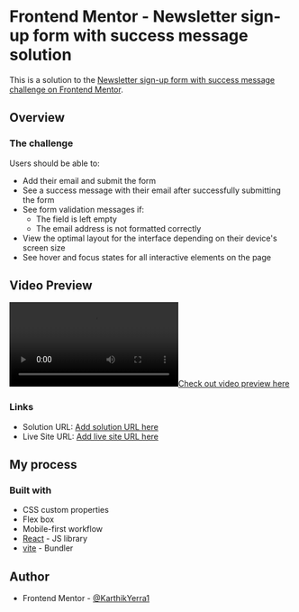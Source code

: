 # Frontend Mentor - Newsletter sign-up form with success message solution

This is a solution to the [Newsletter sign-up form with success message challenge on Frontend Mentor](https://www.frontendmentor.io/challenges/newsletter-signup-form-with-success-message-3FC1AZbNrv).

## Overview

### The challenge

Users should be able to:

- Add their email and submit the form
- See a success message with their email after successfully submitting the form
- See form validation messages if:
  - The field is left empty
  - The email address is not formatted correctly
- View the optimal layout for the interface depending on their device's screen size
- See hover and focus states for all interactive elements on the page

## Video Preview

[![Check out video preview here](./design/Recording%202024-04-07%20050407.mp4)](./design/Recording%202024-04-07%20050407.mp4)

### Links

- Solution URL: [Add solution URL here](https://your-solution-url.com)
- Live Site URL: [Add live site URL here](https://your-live-site-url.com)

## My process

### Built with

- CSS custom properties
- Flex box
- Mobile-first workflow
- [React](https://reactjs.org/) - JS library
- [vite](https://vite.dev/) - Bundler

## Author

- Frontend Mentor - [@KarthikYerra1](https://www.frontendmentor.io/profile/KarthikYerra1)
